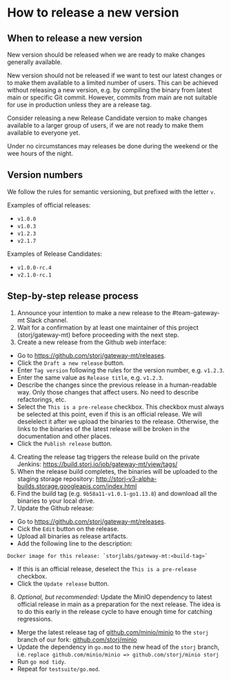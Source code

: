 # How to release a new version

## When to release a new version

New version should be released when we are ready to make changes generally available.

New version should not be released if we want to test our latest changes or to make them available to a limited number of users. This can be achieved without releasing a new version, e.g. by compiling the binary from latest main or specific Git commit. However, commits from main are not suitable for use in production unless they are a release tag.

Consider releasing a new Release Candidate version to make changes available to a larger group of users, if we are not ready to make them available to everyone yet.

Under no circumstances may releases be done during the weekend or the wee hours of the night.

## Version numbers

We follow the rules for semantic versioning, but prefixed with the letter `v`.

Examples of official releases:
- `v1.0.0`
- `v1.0.3`
- `v1.2.3`
- `v2.1.7`

Examples of Release Candidates:
- `v1.0.0-rc.4`
- `v2.1.0-rc.1`

## Step-by-step release process
1. Announce your intention to make a new release to the #team-gateway-mt Slack channel.
2. Wait for a confirmation by at least one maintainer of this project (storj/gateway-mt) before proceeding with the next step.
3. Create a new release from the Github web interface:
  - Go to https://github.com/storj/gateway-mt/releases.
  - Click the `Draft a new release` button.
  - Enter `Tag version` following the rules for the version number, e.g. `v1.2.3`.
  - Enter the same value as `Release title`, e.g. `v1.2.3`.
  - Describe the changes since the previous release in a human-readable way. Only those changes that affect users. No need to describe refactorings, etc.
  - Select the `This is a pre-release` checkbox. This checkbox must always be selected at this point, even if this is an official release. We will deselelect it after we upload the binaries to the release. Otherwise, the links to the binaries of the latest release will be broken in the documentation and other places.
  - Click the `Publish release` button.
4. Creating the release tag triggers the release build on the private Jenkins: https://build.storj.io/job/gateway-mt/view/tags/
5. When the release build completes, the binaries will be uploaded to the staging storage repository: http://storj-v3-alpha-builds.storage.googleapis.com/index.html
6. Find the build tag (e.g. `9b58a11-v1.0.1-go1.13.8`) and download all the binaries to your local drive.
7. Update the Github release:
  - Go to https://github.com/storj/gateway-mt/releases.
  - Cick the `Edit` button on the release.
  - Upload all binaries as release artifacts.
  - Add the following line to the description:
```
Docker image for this release: `storjlabs/gateway-mt:<build-tag>`
```
  - If this is an official release, deselect the `This is a pre-release` checkbox.
  - Click the `Update release` button.
8. _Optional, but recommended_: Update the MinIO dependency to latest official release in main as a preparation for the next release. The idea is to do this early in the release cycle to have enough time for catching regressions.
  - Merge the latest release tag of [github.com/minio/minio](https://github.com/minio/minio) to the `storj` branch of our fork: [github.com/storj/minio](https://github.com/storj/minio)
  - Update the dependency in `go.mod` to the new head of the `storj` branch, i.e. `replace github.com/minio/minio => github.com/storj/minio storj`
  - Run `go mod tidy`.
  - Repeat for `testsuite/go.mod`.


